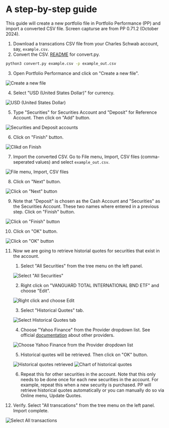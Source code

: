 # A step-by-step guide

This guide will create a new portfolio file in Portfolio Performance (PP) and import a converted CSV file. Screen capturse are from PP 0.71.2 (October 2024).

1. Download a transcations CSV file from your Charles Schwab account, say, ```example.csv```.
2. Convert the CSV. [README](../README.md) for convert.py.

```sh
python3 convert.py example.csv -p example_out.csv
```

3. Open Portfolio Performance and click on "Create a new file".

![Create a new file](img/010.png "Click on Create a new file")

4. Select "USD (United States Dollar)" for currency.

![USD (United States Dollar)](img/020.png "Select 'USD (United States Dollar)' for currency.")

5. Type "Securities" for Securities Account and "Deposit" for Reference Account. Then click on "Add" button.

![Securities and Deposit accounts](img/030.png)

6. Click on "Finish" button.

![Clikd on Finish](img/040.png)

7. Import the converted CSV. Go to File menu, Import, CSV files (comma-seperated values) and select ```example_out.csv```.

![File menu, Import, CSV files](img/050.png)

8. Click on "Next" button.

![Click on "Next" button](img/060.png)

9. Note that "Deposit" is chosen as the Cash Account and "Securities" as the Securities Account. These two names where entered in a previous step. Click on "Finish" button.

![Click on "Finish" button](img/070.png)

10.  Click on "OK" button.

![Click on "OK" button](img/080.png)

11. Now we are going to retrieve historial quotes for securities that exist in the account.

    1. Select "All Securities" from the tree menu on the left panel.

    ![Select "All Securities"](img/090.png)

    2. Right click on "VANGUARD TOTAL INTERNATIONAL BND ETF" and choose "Edit".

    ![Right click and choose Edit](img/091.png)

    3. Select "Historical Quotes" tab.

    ![Select Historical Quotes tab](img/092.png)

    4. Choose "Yahoo Finance" from the Provider dropdown list. See official [documentation](https://help.portfolio-performance.info/en/how-to/downloading-historical-prices/) about other providers.

    ![Choose Yahoo Finance from the Provider dropdown list](img/093.png)

    5. Historical quotes will be retrieved. Then click on "OK" button.

    ![Historical quotes retrieved](img/094.png)
    ![Chart of historical quotes](img/095.png)

    6. Repeat this for other securities in the account. Note that this only needs to be done once for each new securities in the account. For example, repeat this when a new security is purchased. PP will retrieve historical quotes automatically or you can manually do so via Online menu, Update Quotes.

12. Verify. Select "All transcations" from the tree menu on the left panel. Import complete.

![Select All transactions](img/100.png)
